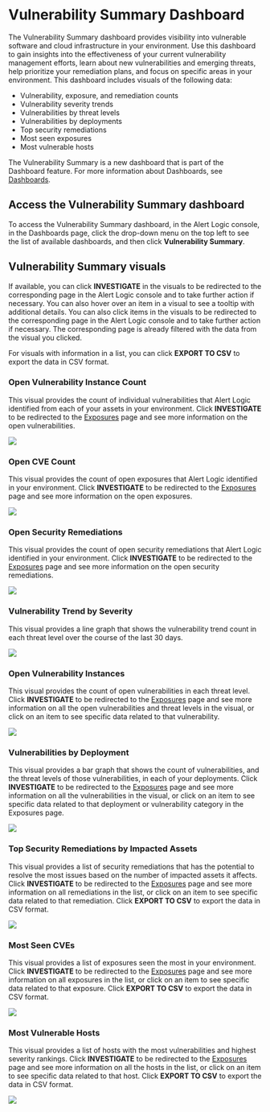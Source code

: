 # Vulnerability Summary Dashboard

The Vulnerability Summary dashboard provides visibility into vulnerable software and cloud infrastructure in your environment. Use this dashboard to gain insights into the effectiveness of your current vulnerability management efforts, learn about new vulnerabilities and emerging threats, help prioritize your remediation plans, and focus on specific areas in your environment. This dashboard includes visuals of the following data:

* Vulnerability, exposure, and remediation counts
* Vulnerability severity trends
* Vulnerabilities by threat levels
* Vulnerabilities by deployments
* Top security remediations
* Most seen exposures
* Most vulnerable hosts

The Vulnerability Summary is a new dashboard that is part of the Dashboard feature. For more information about Dashboards, see [Dashboards](../dashboards.md).

## Access the Vulnerability Summary dashboard

To access the Vulnerability Summary dashboard,  in the Alert Logic console, in the Dashboards page, click the drop-down menu on the top left to see the list of available dashboards, and then click **Vulnerability Summary**.

## Vulnerability Summary visuals

If available, you can click **INVESTIGATE** in the visuals to be redirected to the corresponding page in the Alert Logic console and to take further action if necessary. You can also hover over an item in a visual to see a tooltip with additional details. You can also click items in the visuals to be redirected to the corresponding page in the Alert Logic console and to take further action if necessary.  The corresponding page is already filtered with the data from the visual you clicked.

For visuals with information in a list, you can click **EXPORT TO CSV** to export the data in CSV  format.

### Open Vulnerability Instance Count

This visual provides the count of individual vulnerabilities that Alert Logic identified from each of your assets in your environment. Click **INVESTIGATE** to be redirected to the [Exposures](../exposures.md) page and see more information on the open vulnerabilities.

![](../../Resources/Images/dashboard/vulnerability-summary/open-vulnerability-instance-count.png)

### Open CVE Count

This visual provides the count of open exposures that Alert Logic identified in your environment. Click **INVESTIGATE** to be redirected to the [Exposures](../exposures.md) page and see more information on the open exposures.

![](../../Resources/Images/dashboard/vulnerability-summary/open-cve-count.png)

### Open Security Remediations 

This visual provides the count of open security remediations that Alert Logic identified in your environment. Click **INVESTIGATE** to be redirected to the [Exposures](../exposures.md) page and see more information on the open security remediations.

![](../../Resources/Images/dashboard/vulnerability-summary/open-security-remediations.png)

### Vulnerability Trend by Severity 

This visual provides a line graph that shows the vulnerability trend count in each threat level over the course of the last 30 days.

![](../../Resources/Images/dashboard/vulnerability-summary/vulernability-trend-by-severity.png)

### Open Vulnerability Instances

This visual provides the count of open vulnerabilities in each threat level. Click **INVESTIGATE** to be redirected to the [Exposures](../exposures.md) page and see more information on all the open vulnerabilities and threat levels in the visual, or click on an item to see specific data related to that vulnerability.

![](../../Resources/Images/dashboard/vulnerability-summary/open-vulnerability-instances.png)

### Vulnerabilities by Deployment

This visual provides a bar graph that shows the count of vulnerabilities, and the threat levels of those vulnerabilities, in each of your deployments. Click **INVESTIGATE** to be redirected to the [Exposures](../exposures.md) page and see more information on all the vulnerabilities in the visual, or click on an item to see specific data related to that deployment or vulnerability category in the Exposures page.

![](../../Resources/Images/dashboard/vulnerability-summary/vulnerabilities-by-deployment.png)

### Top Security Remediations by Impacted Assets

This visual provides a list of security remediations that has the potential to resolve the most issues based on the number of impacted assets it affects. Click **INVESTIGATE** to be redirected to the [Exposures](../exposures.md) page and see more information on all remediations in the list, or click on an item to see specific data related to that remediation. Click **EXPORT TO CSV** to export the data in CSV format.

![](../../Resources/Images/dashboard/vulnerability-summary/top-security-remediations-by-impacted-assets.png)

### Most Seen CVEs

This visual provides a list of exposures seen the most in your environment. Click **INVESTIGATE** to be redirected to the [Exposures](../exposures.md) page and see more information on all exposures in the list, or click on an item to see specific data related to that exposure. Click **EXPORT TO CSV** to export the data in CSV format.

![](../../Resources/Images/dashboard/vulnerability-summary/most-seen-CVEs.png)

### Most Vulnerable Hosts

This visual provides a list of hosts with the most  vulnerabilities and highest severity rankings. Click **INVESTIGATE** to be redirected to the [Exposures](../exposures.md) page and see more information on all the hosts in the list, or click on an item to see specific data related to that host. Click **EXPORT TO CSV** to export the data in CSV format.

![](../../Resources/Images/dashboard/vulnerability-summary/most-vulnerable-hosts.png)
